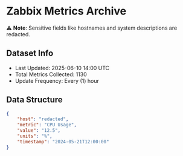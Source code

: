 # Zabbix Metrics Archive

⚠️ **Note**: Sensitive fields like hostnames and system descriptions are redacted.

## Dataset Info
- Last Updated: 2025-06-10 14:00 UTC
- Total Metrics Collected: 1130
- Update Frequency: Every (1) hour

## Data Structure
```json
{
    "host": "redacted",
    "metric": "CPU Usage",
    "value": "12.5",
    "units": "%",
    "timestamp": "2024-05-21T12:00:00"
}
```
